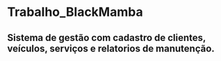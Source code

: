 # Trabalho_BlackMamba

## Sistema de gestão com cadastro de clientes, veículos, serviços e relatorios de manutenção.
